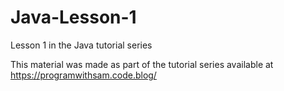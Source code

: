# Java-Lesson-1
Lesson 1 in the Java tutorial series

This material was made as part of the tutorial series available at https://programwithsam.code.blog/
